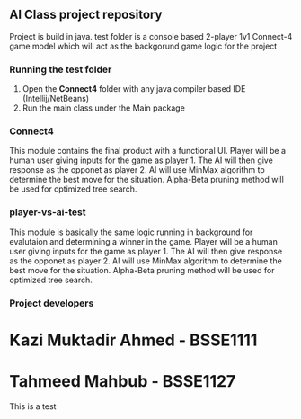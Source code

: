 ## AI Class project repository

Project is build in java. test folder is a console based 2-player 1v1 Connect-4 game model which will act as the backgorund game logic for the project

### Running the test folder
1. Open the <strong>Connect4</strong> folder with any java compiler based IDE (Intellij/NetBeans)
2. Run the main class under the Main package

### Connect4
<p>
  This module contains the final product with a functional UI.
  Player will be a human user giving inputs for the game as player 1.
  The AI will then give response as the opponet as player 2.
  AI will use MinMax algorithm to determine the best move for the situation.
  Alpha-Beta pruning method will be used for optimized tree search.
</p>

### player-vs-ai-test
<p>
  This module is basically the same logic running in background for evalutaion and determining a winner in the game.
  Player will be a human user giving inputs for the game as player 1.
  The AI will then give response as the opponet as player 2.
  AI will use MinMax algorithm to determine the best move for the situation.
  Alpha-Beta pruning method will be used for optimized tree search.
</p>

### Project developers
# Kazi Muktadir Ahmed - BSSE1111
# Tahmeed Mahbub - BSSE1127

This is a test
